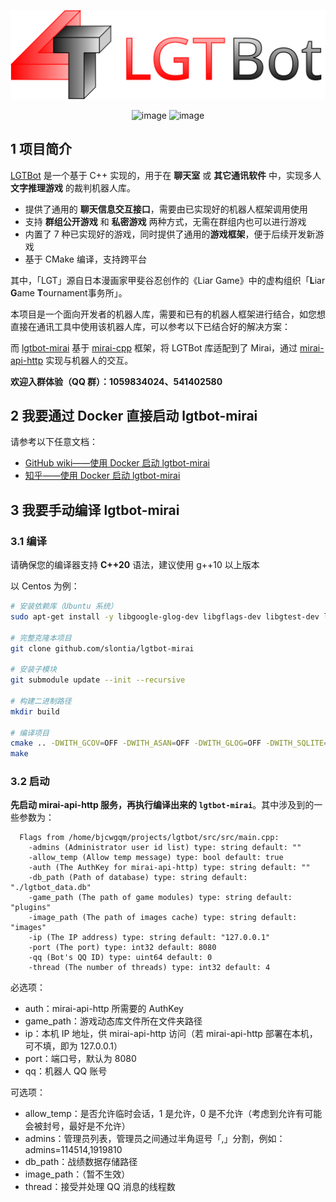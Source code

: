 <div align="center">

![Logo](https://github.com/Slontia/lgtbot/blob/master/images/gradient_logo_text.svg)

![image](https://img.shields.io/badge/author-slontia-blue.svg) ![image](https://img.shields.io/badge/language-c++20-green.svg)

</div>

## 1 项目简介

[LGTBot](https://github.com/Slontia/lgtbot) 是一个基于 C++ 实现的，用于在 **聊天室** 或 **其它通讯软件** 中，实现多人 **文字推理游戏** 的裁判机器人库。

- 提供了通用的 **聊天信息交互接口**，需要由已实现好的机器人框架调用使用
- 支持 **群组公开游戏** 和 **私密游戏** 两种方式，无需在群组内也可以进行游戏
- 内置了 7 种已实现好的游戏，同时提供了通用的**游戏框架**，便于后续开发新游戏
- 基于 CMake 编译，支持跨平台

其中，「LGT」源自日本漫画家甲斐谷忍创作的《Liar Game》中的虚构组织「**L**iar **G**ame **T**ournament事务所」。

本项目是一个面向开发者的机器人库，需要和已有的机器人框架进行结合，如您想直接在通讯工具中使用该机器人库，可以参考以下已结合好的解决方案：

而 [lgtbot-mirai](https://github.com/Slontia/lgtbot-mirai) 基于 [mirai-cpp](https://github.com/cyanray/mirai-cpp) 框架，将 LGTBot 库适配到了 Mirai，通过 [mirai-api-http](https://github.com/project-mirai/mirai-api-http) 实现与机器人的交互。

**欢迎入群体验（QQ 群）：1059834024、541402580**

## 2 我要通过 Docker 直接启动 lgtbot-mirai

请参考以下任意文档：

- [GitHub wiki——使用 Docker 启动 lgtbot-mirai](https://github.com/Slontia/lgtbot-mirai/wiki/%E4%BD%BF%E7%94%A8-Docker-%E5%90%AF%E5%8A%A8-lgtbot-mirai)
- [知乎——使用 Docker 启动 lgtbot-mirai](https://zhuanlan.zhihu.com/p/527454141)

## 3 我要手动编译 lgtbot-mirai

### 3.1 编译

请确保您的编译器支持 **C++20** 语法，建议使用 g++10 以上版本

以 Centos 为例：

``` bash
# 安装依赖库（Ubuntu 系统）
sudo apt-get install -y libgoogle-glog-dev libgflags-dev libgtest-dev libsqlite3-dev libqt5webkit5-dev

# 完整克隆本项目
git clone github.com/slontia/lgtbot-mirai

# 安装子模块
git submodule update --init --recursive

# 构建二进制路径
mkdir build

# 编译项目
cmake .. -DWITH_GCOV=OFF -DWITH_ASAN=OFF -DWITH_GLOG=OFF -DWITH_SQLITE=ON -DWITH_TEST=OFF -DWITH_SIMULATOR=ON -DWITH_GAMES=ON
make

```

### 3.2 启动

**先启动 mirai-api-http 服务，再执行编译出来的 `lgtbot-mirai`**。其中涉及到的一些参数为：

```
  Flags from /home/bjcwgqm/projects/lgtbot/src/src/main.cpp:
    -admins (Administrator user id list) type: string default: ""
    -allow_temp (Allow temp message) type: bool default: true
    -auth (The AuthKey for mirai-api-http) type: string default: ""
    -db_path (Path of database) type: string default: "./lgtbot_data.db"
    -game_path (The path of game modules) type: string default: "plugins"
    -image_path (The path of images cache) type: string default: "images"
    -ip (The IP address) type: string default: "127.0.0.1"
    -port (The port) type: int32 default: 8080
    -qq (Bot's QQ ID) type: uint64 default: 0
    -thread (The number of threads) type: int32 default: 4
```


必选项：

- auth：mirai-api-http 所需要的 AuthKey
- game_path：游戏动态库文件所在文件夹路径
- ip：本机 IP 地址，供 mirai-api-http 访问（若 mirai-api-http 部署在本机，可不填，即为 127.0.0.1）
- port：端口号，默认为 8080
- qq：机器人 QQ 账号

可选项：

- allow_temp：是否允许临时会话，1 是允许，0 是不允许（考虑到允许有可能会被封号，最好是不允许）
- admins：管理员列表，管理员之间通过半角逗号「,」分割，例如：admins=114514,1919810
- db_path：战绩数据存储路径
- image_path：（暂不生效）
- thread：接受并处理 QQ 消息的线程数
